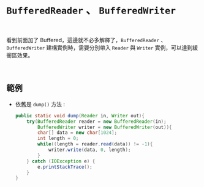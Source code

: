 # `BufferedReader` 、 `BufferedWriter`

<br>

看到前面加了 Buffered，這邊就不必多解釋了，`BufferedReader` 、 `BufferedWriter` 建構實例時，需要分別帶入 `Reader` 與 `Writer` 實例，可以達到緩衝區效果。

<br>

## 範例

* 依舊是 `dump()` 方法 : 

    ```java
    public static void dump(Reader in, Writer out){
        try(BufferedReader reader = new BufferedReader(in);
            BufferedWriter writer = new BufferedWriter(out)){
            char[] data = new char[1024];
            int length = 0;
            while((length = reader.read(data)) != -1){
                writer.write(data, 0, length);
            }
        } catch (IOException e) {
            e.printStackTrace();
        }
    }
    ```
